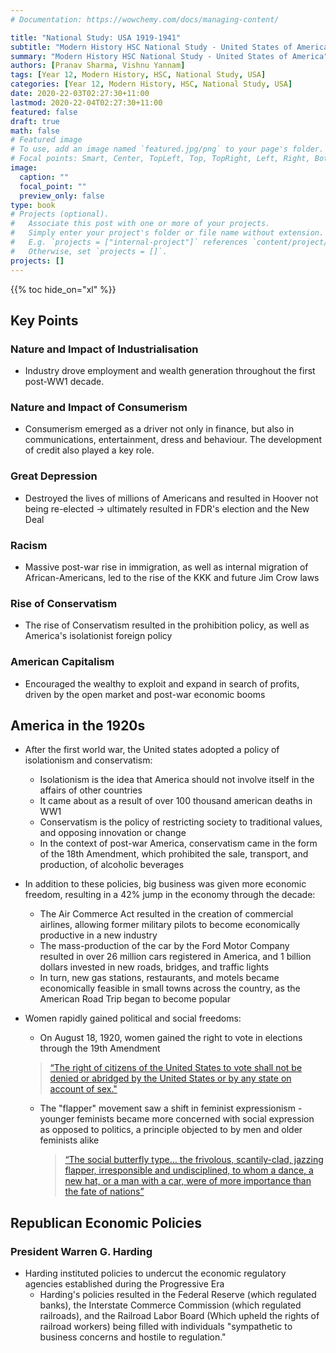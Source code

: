 ```yaml
---
# Documentation: https://wowchemy.com/docs/managing-content/

title: "National Study: USA 1919-1941"
subtitle: "Modern History HSC National Study - United States of America"
summary: "Modern History HSC National Study - United States of America"
authors: [Pranav Sharma, Vishnu Yannam]
tags: [Year 12, Modern History, HSC, National Study, USA]
categories: [Year 12, Modern History, HSC, National Study, USA]
date: 2020-22-03T02:27:30+11:00
lastmod: 2020-22-04T02:27:30+11:00
featured: false
draft: true
math: false
# Featured image
# To use, add an image named `featured.jpg/png` to your page's folder.
# Focal points: Smart, Center, TopLeft, Top, TopRight, Left, Right, BottomLeft, Bottom, BottomRight.
image:
  caption: ""
  focal_point: ""
  preview_only: false
type: book
# Projects (optional).
#   Associate this post with one or more of your projects.
#   Simply enter your project's folder or file name without extension.
#   E.g. `projects = ["internal-project"]` references `content/project/deep-learning/index.md`.
#   Otherwise, set `projects = []`.
projects: []
---
```


{{% toc hide_on="xl" %}}

## Key Points

### Nature and Impact of Industrialisation

- Industry drove employment and wealth generation throughout the first post-WW1 decade.

### Nature and Impact of Consumerism

- Consumerism emerged as a driver not only in finance, but also in communications, entertainment, dress and behaviour. The development of credit also played a key role.

### Great Depression

- Destroyed the lives of millions of Americans and resulted in Hoover not being re-elected → ultimately resulted in FDR's election and the New Deal

### Racism

- Massive post-war rise in immigration, as well as internal migration of African-Americans, led to the rise of the KKK and future Jim Crow laws

### Rise of Conservatism

- The rise of Conservatism resulted in the prohibition policy, as well as America's isolationist foreign policy

### American Capitalism

- Encouraged the wealthy to exploit and expand in search of profits, driven by the open market and post-war economic booms

## America in the 1920s

- After the first world war, the United states adopted a policy of isolationism and conservatism:

  - Isolationism is the idea that America should not involve itself in the affairs of other countries
  - It came about as a result of over 100 thousand american deaths in WW1
  - Conservatism is the policy of restricting society to traditional values, and opposing innovation or change
  - In the context of post-war America, conservatism came in the form of the 18th Amendment, which prohibited the sale, transport, and production, of alcoholic beverages

- In addition to these policies, big business was given more economic freedom, resulting in a 42% jump in the economy through the decade:

  - The Air Commerce Act resulted in the creation of commercial airlines, allowing former military pilots to become economically productive in a new industry
  - The mass-production of the car by the Ford Motor Company resulted in over 26 million cars registered in America, and 1 billion dollars invested in new roads, bridges, and traffic lights
  - In turn, new gas stations, restaurants, and motels became economically feasible in small towns across the country, as the American Road Trip began to become popular

- Women rapidly gained political and social freedoms:

  - On August 18, 1920, women gained the right to vote in elections through the 19th Amendment

  > [“The right of citizens of the United States to vote shall not be denied or abridged by the United States or by any state on account of sex."](https://constitution.congress.gov/constitution/amendment-19/)
  - The "flapper" movement saw a shift in feminist expressionism - younger feminists became more concerned with social expression as opposed to politics, a principle objected to by men and older feminists alike

    > [“The social butterfly type… the frivolous, scantily-clad, jazzing flapper, irresponsible and undisciplined, to whom a dance, a new hat, or a man with a car, were of more importance than the fate of nations”](https://www.theguardian.com/lifeandstyle/2018/feb/05/the-1920s-young-women-took-the-struggle-for-freedom-into-their-personal-lives)

## Republican Economic Policies

### President Warren G. Harding

- Harding instituted policies to undercut the economic regulatory agencies established during the Progressive Era
  - Harding's policies resulted in the Federal Reserve (which regulated banks), the Interstate Commerce Commission (which regulated railroads), and the Railroad Labor Board (Which upheld the rights of railroad workers) being filled with individuals "sympathetic to business concerns and hostile to regulation."